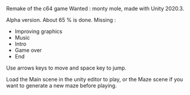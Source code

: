 Remake of the c64 game Wanted : monty mole, made with Unity 2020.3.

Alpha version. About 65 % is done. Missing :

 - Improving graphics
 - Music
 - Intro
 - Game over
 - End

Use arrows keys to move and space key to jump.

Load the Main scene in the unity editor to play, or the Maze scene if you want to generate a new maze before playing.
